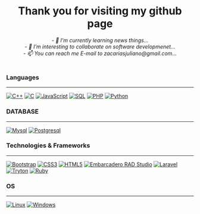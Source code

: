 <h1 align="center">Thank you for visiting my github page</h1>

<p align="center">
    <i>        
        - 🌱 I’m currently learning news things...<br>
        - 💞️ I’m interesting to collaborate on software developmenet...<br>
        - 📫 You can reach me E-mail to zacariasjuliano@gmail.com...<br>
    </i>
    <br>
</p>

### Languages
<hr>

[![C++](https://img.shields.io/badge/c++-white?style=for-the-badge&logo=cplusplus)](https://github.com/zacariasjuliano)
[![C](https://img.shields.io/badge/c-white?style=for-the-badge&logo=c)](https://github.com/zacariasjuliano)
[![JavaScript](https://img.shields.io/badge/javascript-white?style=for-the-badge&logo=javascript)](https://github.com/zacariasjuliano)
[![SQL](https://img.shields.io/badge/sql-white?style=for-the-badge&logo=sql)](https://github.com/zacariasjuliano)
[![PHP](https://img.shields.io/badge/php-white?style=for-the-badge&logo=php)](https://github.com/zacariasjuliano)
[![Python](https://img.shields.io/badge/python-white?style=for-the-badge&logo=python)](https://github.com/zacariasjuliano)

### DATABASE
<hr>

[![Mysql](https://img.shields.io/badge/mysql-white?style=for-the-badge&logo=mysql)](https://github.com/zacariasjuliano)
[![Postgresql](https://img.shields.io/badge/postgresql-white?style=for-the-badge&logo=postgresql)](https://github.com/zacariasjuliano)

### Technologies & Frameworks
<hr>

[![Bootstrap](https://img.shields.io/badge/bootstrap-white?style=for-the-badge&logo=bootstrap)](https://github.com/zacariasjuliano)
[![CSS3](https://img.shields.io/badge/css3-white?style=for-the-badge&logo=css3)](https://github.com/zacariasjuliano)
[![HTML5](https://img.shields.io/badge/html5-white?style=for-the-badge&logo=html5)](https://github.com/zacariasjuliano)
[![Embarcadero RAD Studio](https://img.shields.io/badge/embarcadero_radstudio-red?style=for-the-badge&logo=embarcadero-radstudio)](https://github.com/zacariasjuliano)
[![Laravel](https://img.shields.io/badge/laravel-white?style=for-the-badge&logo=laravel)](https://github.com/zacariasjuliano)
[![Tryton](https://img.shields.io/badge/tryton-blue?style=for-the-badge&logo=tryton-erp)](https://github.com/zacariasjuliano)
[![Ruby](https://img.shields.io/badge/ruby-red?style=for-the-badge&logo=ruby)](https://github.com/zacariasjuliano)


### OS
<hr>

[![Linux](https://img.shields.io/badge/linux-white?style=for-the-badge&logo=Linux)](https://github.com/zacariasjuliano)
[![Windows](https://img.shields.io/badge/Windows-white?style=for-the-badge&logo=Windows)](https://github.com/zacariasjuliano)


<!--
- 👋 Hi, I’m Zacarias Juliano
- 👀 I’m interested in web development (PHP/Python/JavaScript/CSS/HTML) (Bootstrap/Laravel/Tryton)...
- 👀 And C/C++ (Embarcadero RADStudio)
- 👀 And DataBase MySQL, Postgres
- 🌱 I’m currently learning news things such as Ruby and RubyOnRails...
- 💞️ I’m interesting to collaborate on software developmenet...
- 📫 You can reach me E-mail to zacariasjuliano@gmail.com...
-->
<!---
zacariasjuliano/zacariasjuliano is a ✨ special ✨ repository because its `README.md` (this file) appears on your GitHub profile.
You can click the Preview link to take a look at your changes.
--->


